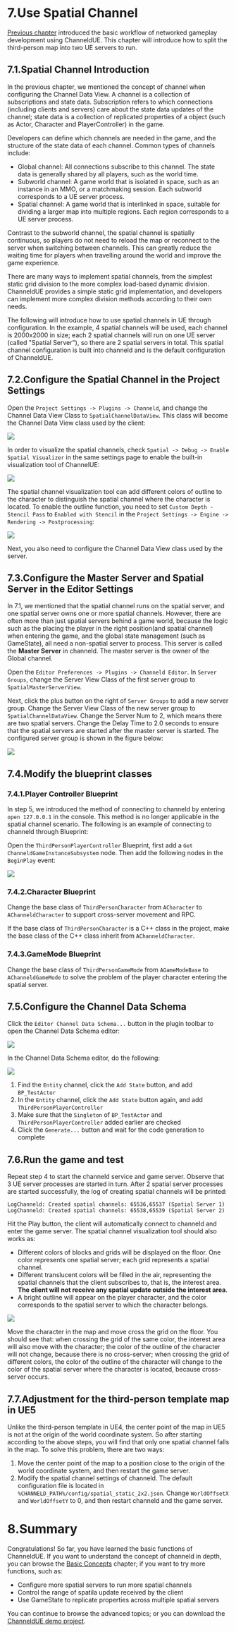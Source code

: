 # 7.Use Spatial Channel
[Previous chapter](add-replication.md) introduced the basic workflow of networked gameplay development using ChanneldUE. This chapter will introduce how to split the third-person map into two UE servers to run.

## 7.1.Spatial Channel Introduction
In the previous chapter, we mentioned the concept of channel when configuring the Channel Data View. A channel is a collection of subscriptions and state data. Subscription refers to which connections (including clients and servers) care about the state data updates of the channel; state data is a collection of replicated properties of a object (such as Actor, Character and PlayerController) in the game.

Developers can define which channels are needed in the game, and the structure of the state data of each channel. Common types of channels include:
- Global channel: All connections subscribe to this channel. The state data is generally shared by all players, such as the world time.
- Subworld channel: A game world that is isolated in space, such as an instance in an MMO, or a matchmaking session. Each subworld corresponds to a UE server process.
- Spatial channel: A game world that is interlinked in space, suitable for dividing a larger map into multiple regions. Each region corresponds to a UE server process.

Contrast to the subworld channel, the spatial channel is spatially continuous, so players do not need to reload the map or reconnect to the server when switching between channels. This can greatly reduce the waiting time for players when travelling around the world and improve the game experience.

There are many ways to implement spatial channels, from the simplest static grid division to the more complex load-based dynamic division. ChanneldUE provides a simple static grid implementation, and developers can implement more complex division methods according to their own needs.

The following will introduce how to use spatial channels in UE through configuration. In the example, 4 spatial channels will be used, each channel is 2000x2000 in size; each 2 spatial channels will run on one UE server (called "Spatial Server"), so there are 2 spatial servers in total. This spatial channel configuration is built into channeld and is the default configuration of ChanneldUE.

## 7.2.Configure the Spatial Channel in the Project Settings
Open the `Project Settings -> Plugins -> Channeld`, and change the Channel Data View Class to `SpatialChannelDataView`. This class will become the Channel Data View class used by the client:

![](images/settings_view_spatial.png)

In order to visualize the spatial channels, check `Spatial -> Debug -> Enable Spatial Visualizer` in the same settings page to enable the built-in visualization tool of ChannelUE:

![](images/settings_spatial_visualizer.png)

The spatial channel visualization tool can add different colors of outline to the character to distinguish the spatial channel where the character is located. To enable the outline function, you need to set `Custom Depth - Stencil Pass` to `Enabled with Stencil` in the `Project Settings -> Engine -> Rendering -> Postprocessing`:

![](images/settings_stencil.png)

Next, you also need to configure the Channel Data View class used by the server.

## 7.3.Configure the Master Server and Spatial Server in the Editor Settings
In 7.1, we mentioned that the spatial channel runs on the spatial server, and one spatial server owns one or more spatial channels. However, there are often more than just spatial servers behind a game world, because the logic such as the placing the player in the right position(and spatial channel) when entering the game, and the global state management (such as GameState), all need a non-spatial server to process. This server is called the **Master Server** in channeld. The master server is the owner of the Global channel.

Open the `Editor Preferences -> Plugins -> Channeld Editor`. In `Server Groups`, change the Server View Class of the first server group to `SpatialMasterServerView`.

Next, click the plus button on the right of `Server Groups` to add a new server group. Change the Server View Class of the new server group to `SpatialChannelDataView`. Change the Server Num to 2, which means there are two spatial servers. Change the Delay Time to 2.0 seconds to ensure that the spatial servers are started after the master server is started. The configured server group is shown in the figure below:

![](images/settings_server_groups_spatial.png)

## 7.4.Modify the blueprint classes
### 7.4.1.Player Controller Blueprint
In step 5, we introduced the method of connecting to channeld by entering `open 127.0.0.1` in the console. This method is no longer applicable in the spatial channel scenario. The following is an example of connecting to channeld through Blueprint:

Open the `ThirdPersonPlayerController` Blueprint, first add a `Get ChanneldGameInstanceSubsystem` node. Then add the following nodes in the `BeginPlay` event:

![](images/player_controller_connect.png)

### 7.4.2.Character Blueprint
Change the base class of `ThirdPersonCharacter` from `ACharacter` to `AChanneldCharacter` to support cross-server movement and RPC.

If the base class of `ThirdPersonCharacter` is a C++ class in the project, make the base class of the C++ class inherit from `AChanneldCharacter`.

### 7.4.3.GameMode Blueprint
Change the base class of `ThirdPersonGameMode` from `AGameModeBase` to `AChanneldGameMode` to solve the problem of the player character entering the spatial server.

## 7.5.Configure the Channel Data Schema
Click the `Editor Channel Data Schema...` button in the plugin toolbar to open the Channel Data Schema editor:

![](images/open_channel_data_schema_editor.png)

In the Channel Data Schema editor, do the following:

![](images/add_spatial_demo_channel_data_state.png)

1. Find the `Entity` channel, click the `Add State` button, and add `BP_TestActor`
2. In the `Entity` channel, click the `Add State` button again, and add `ThirdPersonPlayerController`
3. Make sure that the `Singleton` of `BP_TestActor` and `ThirdPersonPlayerController` added earlier are checked
4. Click the `Generate...` button and wait for the code generation to complete

## 7.6.Run the game and test
Repeat step 4 to start the channeld service and game server. Observe that 3 UE server processes are started in turn. After 2 spatial server processes are started successfully, the log of creating spatial channels will be printed:

```log
LogChanneld: Created spatial channels: 65536,65537 (Spatial Server 1)
LogChanneld: Created spatial channels: 65538,65539 (Spatial Server 2)
```

Hit the Play button, the client will automatically connect to channeld and enter the game server. The spatial channel visualization tool should also works as:
- Different colors of blocks and grids will be displayed on the floor. One color represents one spatial server; each grid represents a spatial channel.
- Different translucent colors will be filled in the air, representing the spatial channels that the client subscribes to, that is, the interest area. **The client will not receive any spatial update outside the interest area**.
- A bright outline will appear on the player character, and the color corresponds to the spatial server to which the character belongs.

![](images/spatial.gif)

Move the character in the map and move cross the grid on the floor. You should see that: when crossing the grid of the same color, the interest area will also move with the character; the color of the outline of the character will not change, because there is no cross-server; when crossing the grid of different colors, the color of the outline of the character will change to the color of the spatial server where the character is located, because cross-server occurs.

## 7.7.Adjustment for the third-person template map in UE5
Unlike the third-person template in UE4, the center point of the map in UE5 is not at the origin of the world coordinate system. So after starting according to the above steps, you will find that only one spatial channel falls in the map. To solve this problem, there are two ways:
1. Move the center point of the map to a position close to the origin of the world coordinate system, and then restart the game server.
2. Modify the spatial channel settings of channeld. The default configuration file is located in `%CHANNELD_PATH%/config/spatial_static_2x2.json`. Change `WorldOffsetX` and `WorldOffsetY` to 0, and then restart channeld and the game server.

# 8.Summary
Congratulations! So far, you have learned the basic functions of ChanneldUE. If you want to understand the concept of channeld in depth, you can browse the [Basic Concepts](basic-concepts.md) chapter; if you want to try more functions, such as:
- Configure more spatial servers to run more spatial channels
- Control the range of spatila update received by the client
- Use GameState to replicate properties across multiple spatial servers

You can continue to browse the advanced topics; or you can download the [ChanneldUE demo project](https://github.com/channeldorg/channeld-ue-demos).
